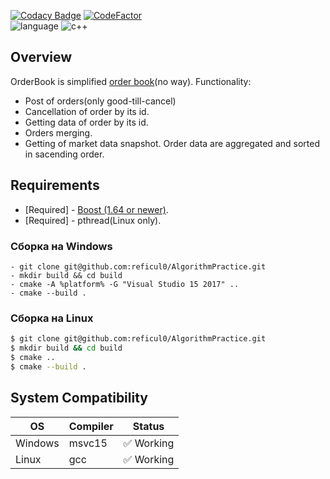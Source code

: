 [![Codacy Badge](https://app.codacy.com/project/badge/Grade/f698efaf304c42718295d0742cf9fcc1)](https://www.codacy.com/gh/reficul0/OrderBook/dashboard?utm_source=github.com&amp;utm_medium=referral&amp;utm_content=reficul0/OrderBook&amp;utm_campaign=Badge_Grade)
[![CodeFactor](https://www.codefactor.io/repository/github/reficul0/orderbook/badge)](https://www.codefactor.io/repository/github/reficul0/orderbook)
<br>
![language](https://img.shields.io/badge/language-c++-blue.svg)
![c++](https://img.shields.io/badge/std-c++14-blue.svg)

## Overview

OrderBook is simplified [order book](https://en.wikipedia.org/wiki/Order_book)(no way).
Functionality:
* Post of orders(only good-till-cancel)
* Cancellation of order by its id.
* Getting data of order by its id.
* Orders merging.
* Getting of market data snapshot. Order data are aggregated and sorted in sacending order.

## Requirements

* [Required] - [Boost (1.64 or newer)](http://www.boost.org/).
* [Required] - pthread(Linux only).

### Сборка на Windows

```shell
- git clone git@github.com:reficul0/AlgorithmPractice.git
- mkdir build && cd build
- cmake -A %platform% -G "Visual Studio 15 2017" ..
- cmake --build .
```
### Сборка на Linux

```bash
$ git clone git@github.com:reficul0/AlgorithmPractice.git
$ mkdir build && cd build
$ cmake ..
$ cmake --build .
```

## System Compatibility

OS           | Compiler      | Status
------------ | ------------- | -------------
Windows      | msvc15        | :white_check_mark: Working
Linux        | gcc           | :white_check_mark: Working
